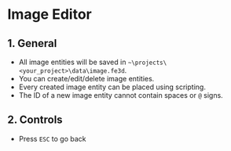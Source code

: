 # Image Editor

## 1. General

- All image entities will be saved in `~\projects\<your_project>\data\image.fe3d`.
- You can create/edit/delete image entities.
- Every created image entity can be placed using scripting.
- The ID of a new image entity cannot contain spaces or `@` signs.

## 2. Controls

- Press `ESC` to go back
